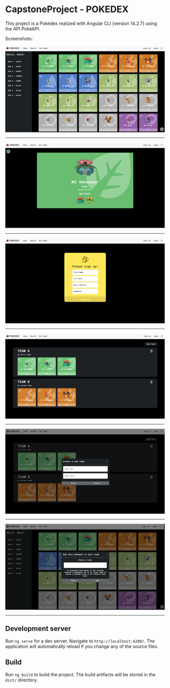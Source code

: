 # CapstoneProject - POKEDEX

This project is a Pokédex realized with Angular CLI (version 14.2.7) using the API PokéAPI.

Screenshots:

![Screenshot1](./src/assets/images/SCREENSHOT_1.png)

---

![Screenshot2](./src/assets/images/SCREENSHOT_2.png)

---

![Screenshot3](./src/assets/images/SCREENSHOT_3.png)

---

![Screenshot4](./src/assets/images/SCREENSHOT_4.png)

---

![Screenshot5](./src/assets/images/SCREENSHOT_5.png)

---

![Screenshot6](./src/assets/images/SCREENSHOT_6.png)

---

## Development server

Run `ng serve` for a dev server. Navigate to `http://localhost:4200/`. The application will automatically reload if you change any of the source files.

## Build

Run `ng build` to build the project. The build artifacts will be stored in the `dist/` directory.
